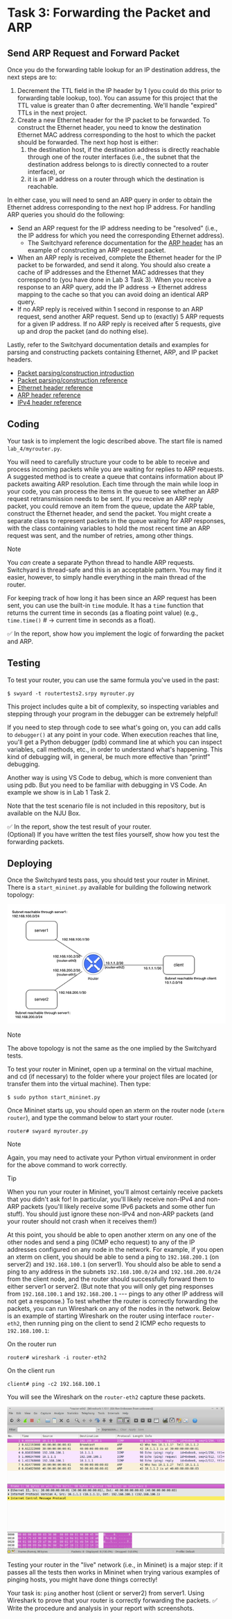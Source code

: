 # Task 3: Forwarding the Packet and ARP

## Send ARP Request and Forward Packet

Once you do the forwarding table lookup for an IP destination address,
the next steps are to:

1.  Decrement the TTL field in the IP header by 1 (you could do this
    prior to forwarding table lookup, too). You can assume for this
    project that the TTL value is greater than 0 after decrementing.
    We'll handle "expired" TTLs in the next project.
2.  Create a new Ethernet header for the IP packet to be forwarded. To
    construct the Ethernet header, you need to know the destination
    Ethernet MAC address corresponding to the host to which the packet
    should be forwarded. The next hop host is either:
    1.  the destination host, if the destination address is directly
        reachable through one of the router interfaces (i.e., the subnet
        that the destination address belongs to is directly connected to
        a router interface), or
    2.  it is an IP address on a router through which the destination is
        reachable.

In either case, you will need to send an ARP query in order to obtain
the Ethernet address corresponding to the next hop IP address. For
handling ARP queries you should do the following:

-   Send an ARP request for the IP address needing to be "resolved"
    (i.e., the IP address for which you need the corresponding Ethernet
    address).
    -   The Switchyard reference documentation for the [ARP header](https://shellqiqi.gitee.io/switchyard/reference.html#arp-address-resolution-protocol-header) has an
        example of constructing an ARP request packet.
-   When an ARP reply is received, complete the Ethernet header for the
    IP packet to be forwarded, and send it along. You should also create
    a cache of IP addresses and the Ethernet MAC addresses that they
    correspond to (you have done in Lab 3 Task 3). When you receive a response to an ARP query, add the
    IP address → Ethernet address mapping to the cache so that you can
    avoid doing an identical ARP query.
-   If no ARP reply is received within 1 second in response to an ARP
    request, send another ARP request. Send up to (exactly) 5 ARP
    requests for a given IP address. If no ARP reply is received after 5
    requests, give up and drop the packet (and do nothing else).

Lastly, refer to the Switchyard documentation details and examples for
parsing and constructing packets containing Ethernet, ARP, and IP packet
headers.

- [Packet parsing/construction introduction](https://shellqiqi.gitee.io/switchyard/writing_a_program.html#introduction-to-packet-parsing-and-construction)
- [Packet parsing/construction reference](https://shellqiqi.gitee.io/switchyard/reference.html#packet-parsing-and-construction-reference)
- [Ethernet header reference](https://shellqiqi.gitee.io/switchyard/reference.html#ethernet-header)
- [ARP header reference](https://shellqiqi.gitee.io/switchyard/reference.html#arp-address-resolution-protocol-header)
- [IPv4 header reference](https://shellqiqi.gitee.io/switchyard/reference.html#ip-version-4-header)


## Coding

Your task is to implement the logic described above. The start file is named `lab_4/myrouter.py`.

You will need to carefully structure your code to be able to receive and
process incoming packets while you are waiting for replies to ARP
requests. A suggested method is to create a queue that contains
information about IP packets awaiting ARP resolution. Each time through
the main while loop in your code, you can process the items in the queue
to see whether an ARP request retransmission needs to be sent. If you
receive an ARP reply packet, you could remove an item from the queue,
update the ARP table, construct the Ethernet header, and send the
packet. You might create a separate class to represent packets in the
queue waiting for ARP responses, with the class containing variables to
hold the most recent time an ARP request was sent, and the number of
retries, among other things.

> [!NOTE]
> You *can* create a separate Python thread to handle ARP
> requests. Switchyard is thread-safe and this is an acceptable pattern.
> You may find it easier, however, to simply handle everything in the
> main thread of the router.

For keeping track of how long it has been since an ARP request has been
sent, you can use the built-in `time` module. It has a `time` function
that returns the current time in seconds (as a floating point value)
(e.g., `time.time()` # → current time in seconds as a float).

✅ In the report, show how you implement the logic of forwarding the packet and ARP.

## Testing

To test your router, you can use the same formula you've used in the
past:

```
$ swyard -t routertests2.srpy myrouter.py
```

This project includes quite a bit of
complexity, so inspecting variables and stepping through your program in
the debugger can be extremely helpful!

If you need to step through code to see what's going on, you can add
calls to `debugger()` at any point in your code. When execution reaches
that line, you'll get a Python debugger (pdb) command line at which you
can inspect variables, call methods, etc., in order to understand what's
happening. This kind of debugging will, in general, be much more
effective than "printf" debugging.

Another way is using VS Code to debug, which is more convenient than using pdb.
But you need to be familiar with debugging in VS Code.
An example we show is in Lab 1 Task 2.

Note that the test scenario file is not included in this repository, but is available on the NJU Box.

✅ In the report, show the test result of your router.  
(Optional) If you have written the test files yourself, show how you test the forwarding packets.

## Deploying

Once the Switchyard tests pass, you should test your router in Mininet.
There is a `start_mininet.py` available for building the following
network topology:

![router2_topology](router2_topology.png)

> [!NOTE]
> The above topology is not the same as the one implied by the
> Switchyard tests.

To test your router in Mininet, open up a terminal on the virtual
machine, and cd (if necessary) to the folder where your project files
are located (or transfer them into the virtual machine). Then type:

```
$ sudo python start_mininet.py
```

Once Mininet starts up, you should open an xterm on the router node
(`xterm router`), and type the command below to start your router.

```
router# swyard myrouter.py
```

> [!NOTE]
> Again, you may need to activate your
> Python virtual environment in order for the above command to work
> correctly.

<div></div>

> [!TIP]
> When you run your router in Mininet, you'll almost certainly
> receive packets that you didn't ask for! In particular, you'll likely
> receive non-IPv4 and non-ARP packets (you'll likely receive some IPv6
> packets and some other fun stuff). You should just ignore these non-IPv4
> and non-ARP packets (and your router should not crash when it receives
> them!)

At this point, you should be able to open another xterm on any one of
the other nodes and send a ping (ICMP echo request) to any of the IP
addresses configured on any node in the network. For example, if you
open an xterm on client, you should be able to send a ping to
`192.168.200.1` (on server2) and `192.168.100.1` (on server1). You should
also be able to send a ping to any address in the subnets
`192.168.100.0/24` and `192.168.200.0/24` from the client node, and the
router should successfully forward them to either server1 or server2.
(But note that you will only get ping responses from `192.168.100.1` and
`192.168.200.1` --- pings to any other IP address will not get a
response.) To test whether the router is correctly forwarding the
packets, you can run Wireshark on any of the nodes in the network. Below
is an example of starting Wireshark on the router using interface
`router-eth2`, then running ping on the client to send 2 ICMP echo
requests to `192.168.100.1`:

On the router run

```
router# wireshark -i router-eth2
```

On the client run

```
client# ping -c2 192.168.100.1
```

You will see the Wireshark on the `router-eth2` capture these packets.

![router2_pcap](router2_pcap.png)

Testing your router in the "live" network (i.e., in Mininet) is a major
step: if it passes all the tests then works in Mininet when trying
various examples of pinging hosts, you might have done things correctly!

Your task is: `ping` another host (client or server2) from server1. Using Wireshark to prove that your router is correctly forwarding the packets. ✅ Write the procedure and analysis in your report with screenshots.
